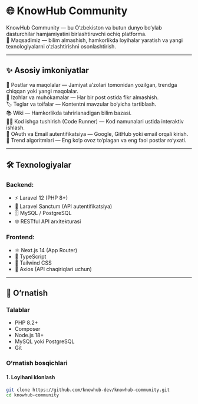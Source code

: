# 🌐 KnowHub Community

KnowHub Community — bu O‘zbekiston va butun dunyo bo‘ylab dasturchilar hamjamiyatini birlashtiruvchi ochiq platforma.  
🎯 Maqsadimiz — bilim almashish, hamkorlikda loyihalar yaratish va yangi texnologiyalarni o‘zlashtirishni osonlashtirish.

---

## ✨ Asosiy imkoniyatlar
📢 Postlar va maqolalar — Jamiyat a’zolari tomonidan yozilgan, trendga chiqqan yoki yangi maqolalar.  
💬 Izohlar va muhokamalar — Har bir post ostida fikr almashish.  
🏷 Teglar va toifalar — Kontentni mavzular bo‘yicha tartiblash.  
📚 Wiki — Hamkorlikda tahrirlanadigan bilim bazasi.  
🧑‍💻 Kod ishga tushirish (Code Runner) — Kod namunalari ustida interaktiv ishlash.  
🔐 OAuth va Email autentifikatsiya — Google, GitHub yoki email orqali kirish.  
🎯 Trend algoritmlari — Eng ko‘p ovoz to‘plagan va eng faol postlar ro‘yxati.  

---

## 🛠 Texnologiyalar

### Backend:
- ⚡ Laravel 12 (PHP 8+)  
- 🔑 Laravel Sanctum (API autentifikatsiya)  
- 🗄️ MySQL / PostgreSQL  
- 🌐 RESTful API arxitekturasi  

### Frontend:
- ⚛️ Next.js 14 (App Router)  
- 📘 TypeScript  
- 🎨 Tailwind CSS  
- 🔌 Axios (API chaqiriqlari uchun)  

---

## 🚀 O‘rnatish

### Talablar
- PHP 8.2+  
- Composer  
- Node.js 18+  
- MySQL yoki PostgreSQL  
- Git  

### O‘rnatish bosqichlari

#### 1. Loyihani klonlash
```bash
git clone https://github.com/knowhub-dev/knowhub-community.git
cd knowhub-community


